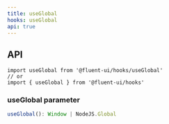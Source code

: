 ```yaml
---
title: useGlobal
hooks: useGlobal
api: true
---
```


## API

```
import useGlobal from '@fluent-ui/hooks/useGlobal'
// or
import { useGlobal } from '@fluent-ui/hooks'
```

### useGlobal parameter

```ts
useGlobal(): Window | NodeJS.Global
```
